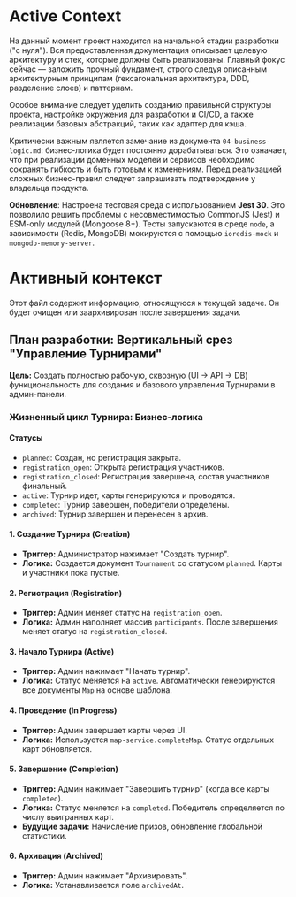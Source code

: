# Active Context

На данный момент проект находится на начальной стадии разработки ("с нуля"). Вся предоставленная документация описывает целевую архитектуру и стек, которые должны быть реализованы. Главный фокус сейчас — заложить прочный фундамент, строго следуя описанным архитектурным принципам (гексагональная архитектура, DDD, разделение слоев) и паттернам.

Особое внимание следует уделить созданию правильной структуры проекта, настройке окружения для разработки и CI/CD, а также реализации базовых абстракций, таких как адаптер для кэша.

Критически важным является замечание из документа `04-business-logic.md`: бизнес-логика будет постоянно дорабатываться. Это означает, что при реализации доменных моделей и сервисов необходимо сохранять гибкость и быть готовым к изменениям. Перед реализацией сложных бизнес-правил следует запрашивать подтверждение у владельца продукта.

**Обновление**: Настроена тестовая среда с использованием **Jest 30**. Это позволило решить проблемы с несовместимостью CommonJS (Jest) и ESM-only модулей (Mongoose 8+). Тесты запускаются в среде `node`, а зависимости (Redis, MongoDB) мокируются с помощью `ioredis-mock` и `mongodb-memory-server`.

# Активный контекст

Этот файл содержит информацию, относящуюся к текущей задаче. Он будет очищен или заархивирован после завершения задачи.

## План разработки: Вертикальный срез "Управление Турнирами"

**Цель:** Создать полностью рабочую, сквозную (UI → API → DB) функциональность для создания и базового управления Турнирами в админ-панели.

### Жизненный цикл Турнира: Бизнес-логика

#### Статусы
- `planned`: Создан, но регистрация закрыта.
- `registration_open`: Открыта регистрация участников.
- `registration_closed`: Регистрация завершена, состав участников финальный.
- `active`: Турнир идет, карты генерируются и проводятся.
- `completed`: Турнир завершен, победители определены.
- `archived`: Турнир завершен и перенесен в архив.

#### 1. Создание Турнира (Creation)
- **Триггер:** Администратор нажимает "Создать турнир".
- **Логика:** Создается документ `Tournament` со статусом `planned`. Карты и участники пока пустые.

#### 2. Регистрация (Registration)
- **Триггер:** Админ меняет статус на `registration_open`.
- **Логика:** Админ наполняет массив `participants`. После завершения меняет статус на `registration_closed`.

#### 3. Начало Турнира (Active)
- **Триггер:** Админ нажимает "Начать турнир".
- **Логика:** Статус меняется на `active`. Автоматически генерируются все документы `Map` на основе шаблона.

#### 4. Проведение (In Progress)
- **Триггер:** Админ завершает карты через UI.
- **Логика:** Используется `map-service.completeMap`. Статус отдельных карт обновляется.

#### 5. Завершение (Completion)
- **Триггер:** Админ нажимает "Завершить турнир" (когда все карты `completed`).
- **Логика:** Статус меняется на `completed`. Победитель определяется по числу выигранных карт.
- **Будущие задачи:** Начисление призов, обновление глобальной статистики.

#### 6. Архивация (Archived)
- **Триггер:** Админ нажимает "Архивировать".
- **Логика:** Устанавливается поле `archivedAt`. 
